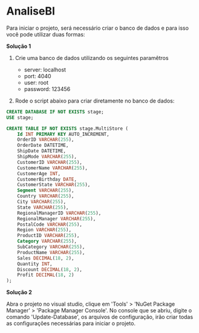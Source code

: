 # AnaliseBI

Para iniciar o projeto, será necessário criar o banco de dados e para isso você pode utilizar duas formas:

**Solução 1**

1. Crie uma banco de dados utilizando os seguintes paramêtros
   - server: localhost
   - port: 4040
   - user: root
   - password: 123456

2. Rode o script abaixo para criar diretamente no banco de dados:

```sql
CREATE DATABASE IF NOT EXISTS stage;
USE stage;

CREATE TABLE IF NOT EXISTS stage.MultiStore (
    Id INT PRIMARY KEY AUTO_INCREMENT,
    OrderID VARCHAR(255),
    OrderDate DATETIME,
    ShipDate DATETIME,
    ShipMode VARCHAR(255),
    CustomerID VARCHAR(255),
    CustomerName VARCHAR(255),
    CustomerAge INT,
    CustomerBirthday DATE,
    CustomerState VARCHAR(255),
    Segment VARCHAR(255),
    Country VARCHAR(255),
    City VARCHAR(255),
    State VARCHAR(255),
    RegionalManagerID VARCHAR(255),
    RegionalManager VARCHAR(255),
    PostalCode VARCHAR(255),
    Region VARCHAR(255),
    ProductID VARCHAR(255),
    Category VARCHAR(255),
    SubCategory VARCHAR(255),
    ProductName VARCHAR(255),
    Sales DECIMAL(18, 2),
    Quantity INT,
    Discount DECIMAL(18, 2),
    Profit DECIMAL(18, 2)
);
```

**Solução 2**

Abra o projeto no visual studio, clique em 'Tools' > 'NuGet Package Manager' > 'Package Manager Console'.
No console que se abriu, digite o comando 'Update-Database', os arquivos de configuração, irão criar todas as configurações necessárias para iniciar o projeto.